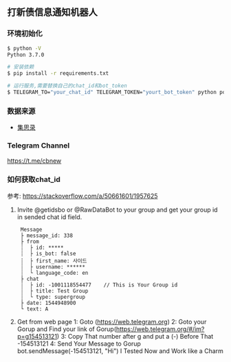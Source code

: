 ## 打新债信息通知机器人

### 环境初始化

```bash
$ python -V
Python 3.7.0

# 安装依赖
$ pip install -r requirements.txt

# 运行服务,需要替换自己的chat_id和bot_token
$ TELEGRAM_TO="your_chat_id" TELEGRAM_TOKEN="yourt_bot_token" python postman.py
```

### 数据来源

* [集思录](https://www.jisilu.cn/data/cbnew/#pre)


### Telegram Channel

<https://t.me/cbnew>


### 如何获取chat_id

参考: <https://stackoverflow.com/a/50661601/1957625>


1. Invite @getidsbo or @RawDataBot to your group and get your group id in sended chat id field.

        Message
        ├ message_id: 338
        ├ from
        ┊  ├ id: *****
        ┊  ├ is_bot: false
        ┊  ├ first_name: 사이드
        ┊  ├ username: ******
        ┊  └ language_code: en
        ├ chat
        ┊  ├ id: -1001118554477    // This is Your Group id
        ┊  ├ title: Test Group
        ┊  └ type: supergroup
        ├ date: 1544948900
        └ text: A
2. Get from web page
    1: Goto (https://web.telegram.org)
    2: Goto your Gorup and Find your link of Gorup(https://web.telegram.org/#/im?p=g154513121)
    3: Copy That number after g and put a (-) Before That -154513121
    4: Send Your Message to Gorup bot.sendMessage(-154513121, "Hi")
    I Tested Now and Work like a Charm
